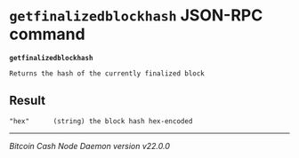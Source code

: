 `getfinalizedblockhash` JSON-RPC command
========================================

**`getfinalizedblockhash`**

```
Returns the hash of the currently finalized block
```

Result
------

```
"hex"      (string) the block hash hex-encoded
```

***

*Bitcoin Cash Node Daemon version v22.0.0*

